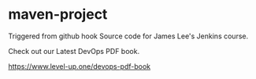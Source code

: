 # maven-project

Triggered from github hook
Source code for James Lee's Jenkins course.

Check out our Latest DevOps PDF book.

https://www.level-up.one/devops-pdf-book
